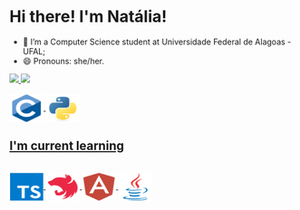 # Hi there! I'm Natália!

- 🔭 I’m a Computer Science student at Universidade Federal de Alagoas - UFAL;
- 😄 Pronouns: she/her.

<div>
  <a href="https://github.com/assisnat">
  <img height="180em" src="https://github-readme-stats.vercel.app/api?username=assisnat&show_icons=true&theme=dracula&include_all_commits=true&count_private=true"/>
  <img height="180em" src="https://github-readme-stats.vercel.app/api/top-langs/?username=assisnat&layout=compact&langs_count=7&theme=dracula"/>
</div>
<div style="display: inline_block"><br>
  <img align="center" alt="c" height="50" width="60" src="https://raw.githubusercontent.com/devicons/devicon/master/icons/c/c-original.svg">
  <img align="center" alt="Python" height="50" width="60" src="https://raw.githubusercontent.com/devicons/devicon/master/icons/python/python-original.svg">
</div>

## I'm current learning
<a href="https://github.com/assisnat">
<div style="display: inline_block"><br>
  <img align="center" alt="ts" height="50" width="60" src="https://raw.githubusercontent.com/devicons/devicon/master/icons/typescript/typescript-plain.svg">
  <img align="center" alt="nestjs" height="50" width="60" src="https://raw.githubusercontent.com/nimasfl/nestjs-icons/master/file_type_nestjs.svg">
  <img align="center" alt="angular" height="50" width="60" src="https://raw.githubusercontent.com/devicons/devicon/master/icons/angularjs/angularjs-plain.svg">
  <img align="center" alt="java" height="50" width="60" src="https://raw.githubusercontent.com/devicons/devicon/master/icons/java/java-original.svg">
</div>
  

<!-- ### Tools and IDEs
<a href="https://github.com/assisnat">

<img align="center" alt="ts" src="https://img.shields.io/badge/Markdown-000000?style=for-the-badge&logo=markdown&logoColor=white">
  <img align="right" alt="Rafa-yoda" src="https://cdn.discordapp.com/attachments/795358919417397249/825430589581688872/hi.gif"> -->
